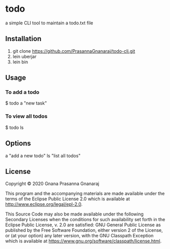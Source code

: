# todo

a simple CLI tool to maintain a todo.txt file

## Installation

1) git clone https://github.com/PrasannaGnanaraj/todo-cli.git
2) lein uberjar
3) lein bin

## Usage

### To add a todo

$ todo a "new task"

### To view all todos

$ todo ls

## Options

 a "add a new todo"
 ls "list all todos"

## License

Copyright © 2020 Gnana Prasanna Gnanaraj

This program and the accompanying materials are made available under the
terms of the Eclipse Public License 2.0 which is available at
http://www.eclipse.org/legal/epl-2.0.

This Source Code may also be made available under the following Secondary
Licenses when the conditions for such availability set forth in the Eclipse
Public License, v. 2.0 are satisfied: GNU General Public License as published by
the Free Software Foundation, either version 2 of the License, or (at your
option) any later version, with the GNU Classpath Exception which is available
at https://www.gnu.org/software/classpath/license.html.
